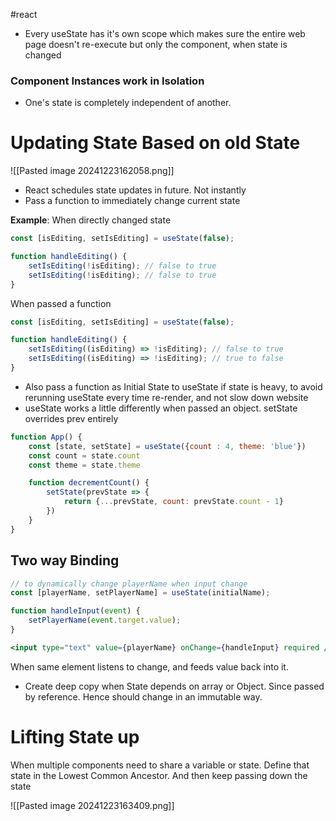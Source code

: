 #react 

- Every useState has it's own scope which makes sure the entire web page doesn't re-execute but only the component, when state is changed
### Component Instances work in Isolation

- One's state is completely independent of another.

# Updating State Based on old State

![[Pasted image 20241223162058.png]]

- React schedules state updates in future. Not instantly
- Pass a function to immediately change current state

**Example**: When directly changed state

```jsx
const [isEditing, setIsEditing] = useState(false);

function handleEditing() {
	setIsEditing(!isEditing); // false to true
	setIsEditing(!isEditing); // false to true
}
```

When passed a function

```jsx
const [isEditing, setIsEditing] = useState(false);

function handleEditing() {
	setIsEditing((isEditing) => !isEditing); // false to true
	setIsEditing((isEditing) => !isEditing); // true to false
}
```

- Also pass a function as Initial State to useState if state is heavy, to avoid rerunning useState every time re-render, and not slow down website
- useState works a little differently when passed an object. setState overrides prev entirely

```jsx
function App() {
	const [state, setState] = useState({count : 4, theme: 'blue'})
	const count = state.count
	const theme = state.theme

	function decrementCount() {
		setState(prevState => {
			return {...prevState, count: prevState.count - 1}
		})
	}
}
```

## Two way Binding

```jsx
// to dynamically change playerName when input change
const [playerName, setPlayerName] = useState(initialName);

function handleInput(event) {
    setPlayerName(event.target.value);
}

<input type="text" value={playerName} onChange={handleInput} required />
```

When same element listens to change, and feeds value back into it.

- Create deep copy when State depends on array or Object. Since passed by reference. Hence should change in an immutable way.

# Lifting State up

When multiple components need to share a variable or state. Define that state in the Lowest Common Ancestor. And then keep passing down the state

![[Pasted image 20241223163409.png]]
